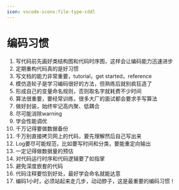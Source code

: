 ```yaml
---
icon: vscode-icons:file-type-cddl
---
```


# 编码习惯

1. 写代码前先画好类结构图和代码时序图，这样会让编码能力迅速进步
2. 定期重构代码真的是好习惯
3. 写文档的能力非常重要，tutorial，get started，reference
4. 模仿造轮子是学习编码很好的方法，但熟练后就别疯狂造了
5. 形成自己的变量命名规则，否则取名字就耗费不少时间
6. 算法很重要，要经常训练，很多大厂的面试都会要求手写算法
7. 做好封装，始终牢记高内聚、低耦合
8. 尽可能消除warning
9. 学会性能调优
10. 千万记得要做数据备份
11. 千万别直接拷贝网上的代码，要先理解然后自己写出来
12. Log要尽可能规范，比如要写时间和分类，要能重定向输出
13. 一定记得做数据量的预估
14. 对代码运行时序和代码逻辑要了如指掌
15. 避免深度嵌套的代码
16. 代码注释要恰到好处，最好学会命名就能达意
17. 编码1小时，必须站起来走几步，动动脖子，这是最重要的编码习惯！
